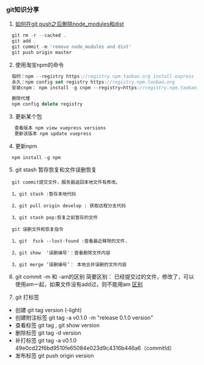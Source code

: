 
### git知识分享

1. [如何在git push之后删除node_modules和dist](https://blog.csdn.net/yisimo/article/details/80341615)
```js
  git rm -r --cached .
  git add .
  git commit -m 'remove node_modules and dist'
  git push origin master
```
2. 使用淘宝npm的命令
```js
  临时：npm --registry https://registry.npm.taobao.org install express    
  永久：npm config set registry https://registry.npm.taobao.org
  安装cnpm： npm install -g cnpm --registry=https://registry.npm.taobao.org

  删除代理
  npm config delete registry

```
  
3. 更新某个包
```js
   查看版本 npm view vuepress versions  
   更新该版本 npm update vuepress
```
4. 更新npm
```
  npm install -g npm
```

5. git stash 暂存恢复和文件误删恢复
```
  git commit提交文件，服务器返回本地文件有修改。

  1、git stash :暂存本地代码

  2、git pull origin develop : 获取远程分支代码

  3、git stash pop:恢复之前暂存的文件

  git 误删文件和恢复指令

  1、git  fsck --lost-found :查看最近移除的文件.

  2、git show  '误删编号'：查看删除文件内容

  3、git merge ‘误删编号’： 本地合并误删的文件内容
  ```

  6. git commit -m 和 -am的区别
  简要区别： 已经提交过的文件，修改了，可以使用am一起，如果文件没有add过，则不能用am
  [区别](https://www.cnblogs.com/xiaohuochai/p/6664451.html)

  7. git 打标签
  - 创建 git tag version (-light) 
  - 创建附注标签 git tag -a v0.1.0 -m "release 0.1.0 version"
  - 查看标签 git tag , git show version 
  - 删除标签 git tag -d version
  - 补打标签 git tag -a v0.1.0 49e0cd22f6bd9510fe65084e023d9c4316b446a6（commitId）
  - 发布标签 git push origin version